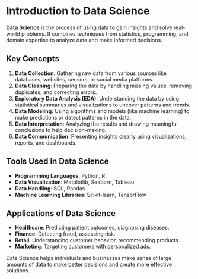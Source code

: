# Introduction to Data Science

**Data Science** is the process of using data to gain insights and solve real-world problems. It combines techniques from statistics, programming, and domain expertise to analyze data and make informed decisions.

<!-- Add screen image here -->

## Key Concepts

1. **Data Collection**: Gathering raw data from various sources like databases, websites, sensors, or social media platforms.
2. **Data Cleaning**: Preparing the data by handling missing values, removing duplicates, and correcting errors.
3. **Exploratory Data Analysis (EDA)**: Understanding the data by using statistical summaries and visualizations to uncover patterns and trends.
4. **Data Modeling**: Using algorithms and models (like machine learning) to make predictions or detect patterns in the data.
5. **Data Interpretation**: Analyzing the results and drawing meaningful conclusions to help decision-making.
6. **Data Communication**: Presenting insights clearly using visualizations, reports, and dashboards.

## Tools Used in Data Science

- **Programming Languages**: Python, R
- **Data Visualization**: Matplotlib, Seaborn, Tableau
- **Data Handling**: SQL, Pandas
- **Machine Learning Libraries**: Scikit-learn, TensorFlow

## Applications of Data Science

- **Healthcare**: Predicting patient outcomes, diagnosing diseases.
- **Finance**: Detecting fraud, assessing risk.
- **Retail**: Understanding customer behavior, recommending products.
- **Marketing**: Targeting customers with personalized ads.

Data Science helps individuals and businesses make sense of large amounts of data to make better decisions and create more effective solutions.
